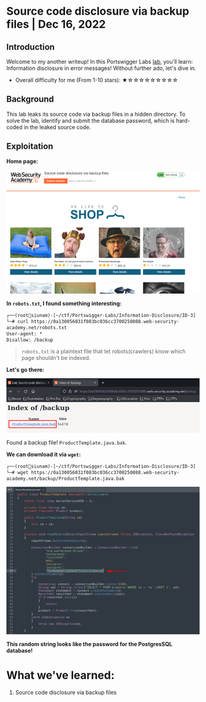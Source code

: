 # Source code disclosure via backup files | Dec 16, 2022

## Introduction

Welcome to my another writeup! In this Portswigger Labs [lab](https://portswigger.net/web-security/information-disclosure/exploiting/lab-infoleak-via-backup-files), you'll learn: Information disclosure in error messages! Without further ado, let's dive in.

- Overall difficulty for me (From 1-10 stars): ★☆☆☆☆☆☆☆☆☆

## Background

This lab leaks its source code via backup files in a hidden directory. To solve the lab, identify and submit the database password, which is hard-coded in the leaked source code.

## Exploitation

**Home page:**

![](https://raw.githubusercontent.com/siunam321/CTF-Writeups/main/Portswigger-Labs/Information-Disclosure/ID-3/images/Pasted%20image%2020221216053654.png)

**In `robots.txt`, I found something interesting:**
```
┌──(root🌸siunam)-[~/ctf/Portswigger-Labs/Information-Disclosure/ID-3]
└─# curl https://0a130056031f083bc036cc3700250088.web-security-academy.net/robots.txt             
User-agent: *
Disallow: /backup
```

> `robots.txt` is a plaintext file that let robots(crawlers) know which page shouldn't be indexed.

**Let's go there:**

![](https://raw.githubusercontent.com/siunam321/CTF-Writeups/main/Portswigger-Labs/Information-Disclosure/ID-3/images/Pasted%20image%2020221216053943.png)

Found a backup file! `ProductTemplate.java.bak`.

**We can download it via `wget`:**
```
┌──(root🌸siunam)-[~/ctf/Portswigger-Labs/Information-Disclosure/ID-3]
└─# wget https://0a130056031f083bc036cc3700250088.web-security-academy.net/backup/ProductTemplate.java.bak
```

![](https://raw.githubusercontent.com/siunam321/CTF-Writeups/main/Portswigger-Labs/Information-Disclosure/ID-3/images/Pasted%20image%2020221216054125.png)

**This random string looks like the password for the PostgresSQL database!**

# What we've learned:

1. Source code disclosure via backup files